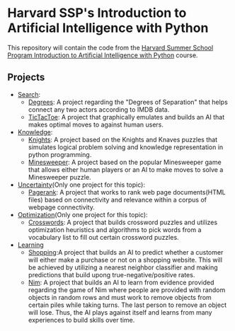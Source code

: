 # Harvard SSP's Introduction to Artificial Intelligence with Python
This repository will contain the code from the [Harvard Summer School Program Introduction to Artificial Intelligence with Python](https://cs50.harvard.edu/summer/ai/2021/#optimization) course.

## Projects
  - [Search](https://github.com/Aryan-Sajith/Harvard_SSP_AI_Python/tree/main/Search):
    - [Degrees](https://github.com/Aryan-Sajith/Harvard_SSP_AI_Python/tree/main/Search/degrees): A project regarding the "Degrees of Separation" that helps connect any two actors according to IMDB data.
    - [TicTacToe](https://github.com/Aryan-Sajith/Harvard_SSP_AI_Python/tree/main/Search/tictactoe): A project that graphically emulates and builds an AI that makes optimal moves to against human users.
  - [Knowledge](https://github.com/Aryan-Sajith/Harvard_SSP_AI_Python/tree/main/Knowledge):
    - [Knights](https://github.com/Aryan-Sajith/Harvard_SSP_AI_Python/tree/main/Knowledge/knights): A project based on the Knights and Knaves puzzles that simulates logical problem solving and knowledge representation in python programming.
    - [Minesweeper](https://github.com/Aryan-Sajith/Harvard_SSP_AI_Python/tree/main/Knowledge/minesweeper): A project based on the popular Minesweeper game that allows either human players or an AI to make moves to solve a Minesweeper puzzle.
  - [Uncertainty](https://github.com/Aryan-Sajith/Harvard_SSP_AI_Python/tree/main/Uncertainty/pagerank)(Only one project for this  topic):
    - [Pagerank](https://github.com/Aryan-Sajith/Harvard_SSP_AI_Python/tree/main/Uncertainty/pagerank): A project that works to rank web page documents(HTML files) based on connectivity and relevance within a corpus of webpage connectivity.
  - [Optimization](https://github.com/Aryan-Sajith/Harvard_SSP_AI_Python/tree/main/Optimization/crossword)(Only one project for this topic):
    - [Crosswords](https://github.com/Aryan-Sajith/Harvard_SSP_AI_Python/tree/main/Optimization/crossword): A project that builds crossword puzzles and utilizes optimization heuristics and algorithms to pick words from a vocabulary list to fill out certain crossword puzzles.
  - [Learning](https://github.com/Aryan-Sajith/Harvard_SSP_AI_Python/tree/main/Learning)
    - [Shopping](https://github.com/Aryan-Sajith/Harvard_SSP_AI_Python/tree/main/Learning/shopping):A project that builds an AI to predict whether a customer will either make a purchase or not on a shopping website. This will be achieved by utilizing a nearest neighbor classifier and making predictions that build upong true-negative/positive rates.
    - [Nim](https://github.com/Aryan-Sajith/Harvard_SSP_AI_Python/tree/main/Learning/nim): A project that builds an AI to learn from evidence provided regarding the game of Nim where people are provided with random objects in random rows and must work to remove objects from certain piles while taking turns. The last person to remove an object will lose. Thus, the AI plays against itself and learns from many experiences to build skills over time.

